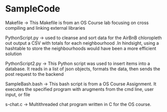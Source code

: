 # SampleCode

Makefile ->  This Makefile is from an OS Course lab focusing on cross compiling and linking external libraries

PythonScript.py -> used to cleanse and sort data for the AirBnB chloropleth out output a CSV with totals 
for each neighbourhood .In hindsight, using a hashtable to store the neighbourhoods would have been a more 
efficient solution

PythonScript2.py -> This Python script was used to insert items into a database. It reads in a list of json objects,
formats the data, then sends the post request to the backend 

SampleBash.bash -> This bash script is from a OS Course Assignment. It executes the specified program with arugments
from the cmd line, user input, or file

s-chat.c -> Multithreaded chat program written in C for the OS course. 
